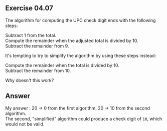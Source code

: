 ## Exercise 04.07
The algorithm for computing the UPC check digit ends with the following steps:   
   
Subtract 1 from the total.   
Compute the remainder when the adjusted total is divided by 10.   
Subtract the remainder from 9.   

It's tempting to try to simplify the algorithm by using these steps instead:   

Compute the remainder when the total is divided by 10.   
Subtract the remainder from 10.   

Why doesn't this work?

## Answer
My answer : 20 -> 0 from the first algorithm, 20 -> 10 from the second algorithm.   
The second, "simplified" algorithm could produce a check digit of ```10```, which would not be valid.
